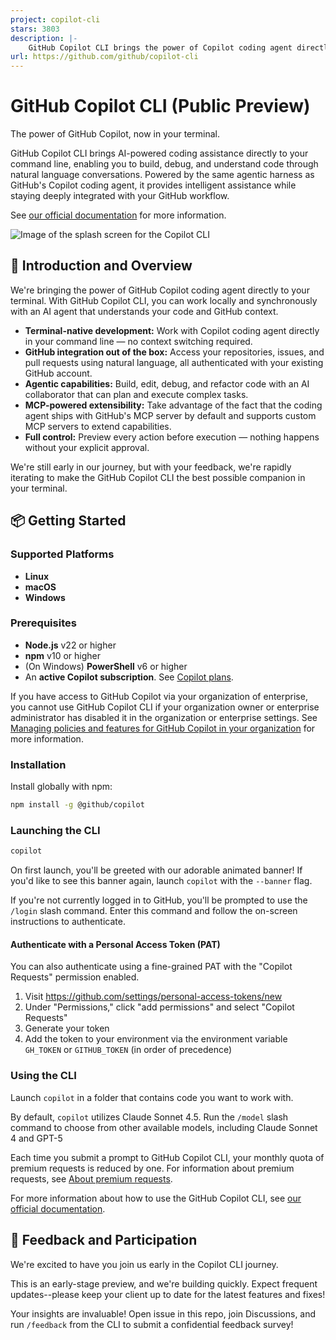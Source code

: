```yaml
---
project: copilot-cli
stars: 3803
description: |-
    GitHub Copilot CLI brings the power of Copilot coding agent directly to your terminal. 
url: https://github.com/github/copilot-cli
---
```


# GitHub Copilot CLI (Public Preview)

The power of GitHub Copilot, now in your terminal.

GitHub Copilot CLI brings AI-powered coding assistance directly to your command line, enabling you to build, debug, and understand code through natural language conversations. Powered by the same agentic harness as GitHub's Copilot coding agent, it provides intelligent assistance while staying deeply integrated with your GitHub workflow.

See [our official documentation](https://docs.github.com/copilot/concepts/agents/about-copilot-cli) for more information.

![Image of the splash screen for the Copilot CLI](https://github.com/user-attachments/assets/51ac25d2-c074-467a-9c88-38a8d76690e3)

## 🚀 Introduction and Overview

We're bringing the power of GitHub Copilot coding agent directly to your terminal. With GitHub Copilot CLI, you can work locally and synchronously with an AI agent that understands your code and GitHub context.

- **Terminal-native development:** Work with Copilot coding agent directly in your command line — no context switching required.
- **GitHub integration out of the box:** Access your repositories, issues, and pull requests using natural language, all authenticated with your existing GitHub account.
- **Agentic capabilities:** Build, edit, debug, and refactor code with an AI collaborator that can plan and execute complex tasks.
- **MCP-powered extensibility:** Take advantage of the fact that the coding agent ships with GitHub's MCP server by default and supports custom MCP servers to extend capabilities.
- **Full control:** Preview every action before execution — nothing happens without your explicit approval.

We're still early in our journey, but with your feedback, we're rapidly iterating to make the GitHub Copilot CLI the best possible companion in your terminal.

## 📦 Getting Started

### Supported Platforms

- **Linux**
- **macOS**
- **Windows**

### Prerequisites

- **Node.js** v22 or higher
- **npm** v10 or higher
- (On Windows) **PowerShell** v6 or higher
- An **active Copilot subscription**. See [Copilot plans](https://github.com/features/copilot/plans?ref_cta=Copilot+plans+signup&ref_loc=install-copilot-cli&ref_page=docs).

If you have access to GitHub Copilot via your organization of enterprise, you cannot use GitHub Copilot CLI if your organization owner or enterprise administrator has disabled it in the organization or enterprise settings. See [Managing policies and features for GitHub Copilot in your organization](http://docs.github.com/copilot/managing-copilot/managing-github-copilot-in-your-organization/managing-github-copilot-features-in-your-organization/managing-policies-for-copilot-in-your-organization) for more information.

### Installation

Install globally with npm:
```bash
npm install -g @github/copilot
```

### Launching the CLI

```bash
copilot
```

On first launch, you'll be greeted with our adorable animated banner! If you'd like to see this banner again, launch `copilot` with the `--banner` flag. 

If you're not currently logged in to GitHub, you'll be prompted to use the `/login` slash command. Enter this command and follow the on-screen instructions to authenticate.

#### Authenticate with a Personal Access Token (PAT)

You can also authenticate using a fine-grained PAT with the "Copilot Requests" permission enabled.

1. Visit https://github.com/settings/personal-access-tokens/new
2. Under "Permissions," click "add permissions" and select "Copilot Requests"
3. Generate your token
4. Add the token to your environment via the environment variable `GH_TOKEN` or `GITHUB_TOKEN` (in order of precedence)

### Using the CLI

Launch `copilot` in a folder that contains code you want to work with. 

By default, `copilot` utilizes Claude Sonnet 4.5. Run the `/model` slash command to choose from other available models, including Claude Sonnet 4 and GPT-5

Each time you submit a prompt to GitHub Copilot CLI, your monthly quota of premium requests is reduced by one. For information about premium requests, see [About premium requests](https://docs.github.com/copilot/managing-copilot/monitoring-usage-and-entitlements/about-premium-requests).

For more information about how to use the GitHub Copilot CLI, see [our official documentation](https://docs.github.com/copilot/concepts/agents/about-copilot-cli).


## 📢 Feedback and Participation

We're excited to have you join us early in the Copilot CLI journey.

This is an early-stage preview, and we're building quickly. Expect frequent updates--please keep your client up to date for the latest features and fixes!

Your insights are invaluable! Open issue in this repo, join Discussions, and run `/feedback` from the CLI to submit a confidential feedback survey!

